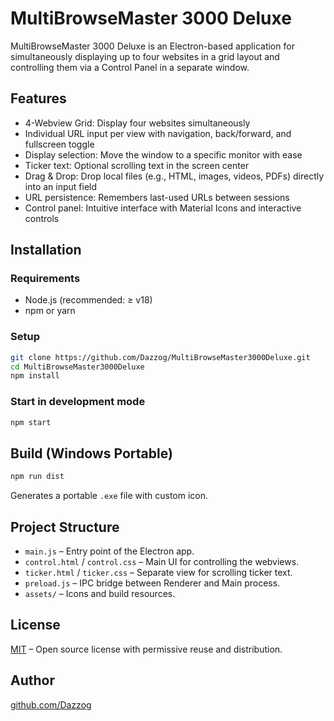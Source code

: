 # MultiBrowseMaster 3000 Deluxe

MultiBrowseMaster 3000 Deluxe is an Electron-based application for simultaneously displaying up to four websites in a
grid layout and controlling them via a Control Panel in a separate window.

## Features

- 4-Webview Grid: Display four websites simultaneously
- Individual URL input per view with navigation, back/forward, and fullscreen toggle
- Display selection: Move the window to a specific monitor with ease
- Ticker text: Optional scrolling text in the screen center
- Drag & Drop: Drop local files (e.g., HTML, images, videos, PDFs) directly into an input field
- URL persistence: Remembers last-used URLs between sessions
- Control panel: Intuitive interface with Material Icons and interactive controls

## Installation

### Requirements

- Node.js (recommended: ≥ v18)
- npm or yarn

### Setup

```bash
git clone https://github.com/Dazzog/MultiBrowseMaster3000Deluxe.git
cd MultiBrowseMaster3000Deluxe
npm install
```

### Start in development mode

```bash
npm start
```

## Build (Windows Portable)

```bash
npm run dist
```

Generates a portable `.exe` file with custom icon.

## Project Structure

- `main.js` – Entry point of the Electron app.
- `control.html` / `control.css` – Main UI for controlling the webviews.
- `ticker.html` / `ticker.css` – Separate view for scrolling ticker text.
- `preload.js` – IPC bridge between Renderer and Main process.
- `assets/` – Icons and build resources.

## License

[MIT](./LICENSE) – Open source license with permissive reuse and distribution.

## Author

[github.com/Dazzog](https://github.com/Dazzog)